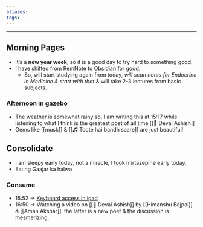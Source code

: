 ```yaml
---
aliases:
tags: 
---
```


---
## Morning Pages
- It’s a **new year week**, so it is a good day to try hard to something good.
- I have shifted from RemNote to Obsidian for good.
	- So, will start studying again from today, *will scan notes for Endocrine in Medicine & start with that* & will take 2-3 lectures from basic subjects.

### Afternoon in gazebo
- The weather is somewhat rainy so, I am writing this at 15:17 while listening to what I think is the greatest poet of all time [[👤 Deval Ashish]] 
- Gems like [[musk]] & [[♫ Toote hai bandh saare]] are just beautiful!
## Consolidate
- I am sleepy early today, not a miracle, I took mirtazepine early today.
- Eating Gaajar ka halwa 
### Consume
- 15:52 → [Keyboard access in ipad](https://support.apple.com/en-in/HT211096)
- 16:50 → Watching a video on [[👤 Deval Ashish]] by [[Himanshu Bajpai]] & [[Aman Akshar]], the latter is a new poet & the discussion is mesmerizing. 
  
